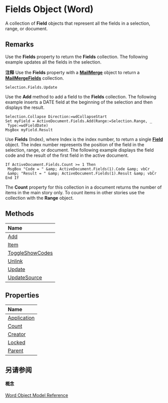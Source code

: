 
# Fields Object (Word)

A collection of  **Field** objects that represent all the fields in a selection, range, or document.


## Remarks

Use the  **Fields** property to return the **Fields** collection. The following example updates all the fields in the selection.


 **注释**  Use the  **Fields** property with a **[MailMerge](b228c4d6-9ca7-8795-12f6-d32e62844a83.md)** object to return a **[MailMergeFields](9d2dfd45-c52b-500e-15bf-1e678e6c1e92.md)** collection.


```
Selection.Fields.Update
```

Use the  **Add** method to add a field to the **Fields** collection. The following example inserts a DATE field at the beginning of the selection and then displays the result.




```
Selection.Collapse Direction:=wdCollapseStart 
Set myField = ActiveDocument.Fields.Add(Range:=Selection.Range, _ 
 Type:=wdFieldDate) 
MsgBox myField.Result
```

Use  **Fields** (Index), where Index is the index number, to return a single **[Field](75139aa4-89f4-2ffb-b964-8dc805b9a32b.md)** object. The index number represents the position of the field in the selection, range, or document. The following example displays the field code and the result of the first field in the active document.




```
If ActiveDocument.Fields.Count >= 1 Then 
 MsgBox "Code = " &amp; ActiveDocument.Fields(1).Code &amp; vbCr _ 
 &amp; "Result = " &amp; ActiveDocument.Fields(1).Result &amp; vbCr 
End If
```

The  **Count** property for this collection in a document returns the number of items in the main story only. To count items in other stories use the collection with the **Range** object.


## Methods



|**Name**|
|:-----|
|[Add](e4633cf9-394c-5af1-1a3f-02e3387ae8a1.md)|
|[Item](4758db1b-7eca-87c3-0765-fc05922f1623.md)|
|[ToggleShowCodes](71f5aabf-7570-3594-d97c-de9cfcee0650.md)|
|[Unlink](18b72e38-8a03-90fc-76f0-2f4e9d768dd9.md)|
|[Update](55aaae86-015f-fc4f-ff7c-42fddad05c27.md)|
|[UpdateSource](497229e6-b41c-e8a2-4a6a-8034eba2296b.md)|

## Properties



|**Name**|
|:-----|
|[Application](4dfe7d48-549f-db79-f61b-41085e6418ff.md)|
|[Count](ab47dea0-4f3c-378d-d176-d6c23ea53ed7.md)|
|[Creator](7481c1aa-c50a-86ce-dcfd-63c17fe75543.md)|
|[Locked](9ecebbac-fc22-0474-ed2e-a17a549d6722.md)|
|[Parent](4f7c73c3-4bb5-c702-ca16-de8727562dd5.md)|

## 另请参阅


#### 概念


[Word Object Model Reference](be452561-b436-bb9b-6f94-3faa9a74a6fd.md)